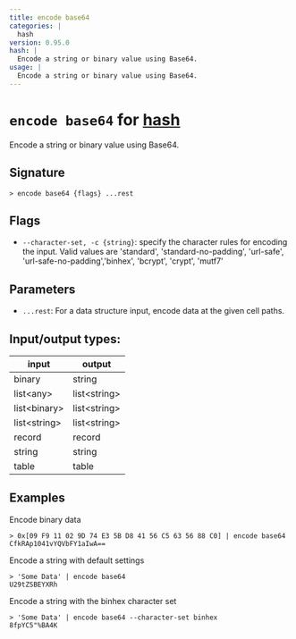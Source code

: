 ```yaml
---
title: encode base64
categories: |
  hash
version: 0.95.0
hash: |
  Encode a string or binary value using Base64.
usage: |
  Encode a string or binary value using Base64.
---
```

<!-- This file is automatically generated. Please edit the command in https://github.com/nushell/nushell instead. -->

# `encode base64` for [hash](/commands/categories/hash.md)

<div class='command-title'>Encode a string or binary value using Base64.</div>

## Signature

```> encode base64 {flags} ...rest```

## Flags

 -  `--character-set, -c {string}`: specify the character rules for encoding the input.
	Valid values are 'standard', 'standard-no-padding', 'url-safe', 'url-safe-no-padding','binhex', 'bcrypt', 'crypt', 'mutf7'

## Parameters

 -  `...rest`: For a data structure input, encode data at the given cell paths.


## Input/output types:

| input        | output       |
| ------------ | ------------ |
| binary       | string       |
| list\<any\>    | list\<string\> |
| list\<binary\> | list\<string\> |
| list\<string\> | list\<string\> |
| record       | record       |
| string       | string       |
| table        | table        |
## Examples

Encode binary data
```nu
> 0x[09 F9 11 02 9D 74 E3 5B D8 41 56 C5 63 56 88 C0] | encode base64
CfkRAp1041vYQVbFY1aIwA==
```

Encode a string with default settings
```nu
> 'Some Data' | encode base64
U29tZSBEYXRh
```

Encode a string with the binhex character set
```nu
> 'Some Data' | encode base64 --character-set binhex
8fpYC5"%BA4K
```

